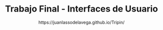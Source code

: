 <h1 align="center"> Trabajo Final - Interfaces de Usuario </h1>
<p align="center">https://juanlassodelavega.github.io/Tripin/</p>
